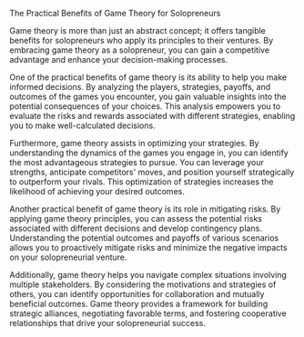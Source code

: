 The Practical Benefits of Game Theory for Solopreneurs

Game theory is more than just an abstract concept; it offers tangible benefits for solopreneurs who apply its principles to their ventures. By embracing game theory as a solopreneur, you can gain a competitive advantage and enhance your decision-making processes.

One of the practical benefits of game theory is its ability to help you make informed decisions. By analyzing the players, strategies, payoffs, and outcomes of the games you encounter, you gain valuable insights into the potential consequences of your choices. This analysis empowers you to evaluate the risks and rewards associated with different strategies, enabling you to make well-calculated decisions.

Furthermore, game theory assists in optimizing your strategies. By understanding the dynamics of the games you engage in, you can identify the most advantageous strategies to pursue. You can leverage your strengths, anticipate competitors' moves, and position yourself strategically to outperform your rivals. This optimization of strategies increases the likelihood of achieving your desired outcomes.

Another practical benefit of game theory is its role in mitigating risks. By applying game theory principles, you can assess the potential risks associated with different decisions and develop contingency plans. Understanding the potential outcomes and payoffs of various scenarios allows you to proactively mitigate risks and minimize the negative impacts on your solopreneurial venture.

Additionally, game theory helps you navigate complex situations involving multiple stakeholders. By considering the motivations and strategies of others, you can identify opportunities for collaboration and mutually beneficial outcomes. Game theory provides a framework for building strategic alliances, negotiating favorable terms, and fostering cooperative relationships that drive your solopreneurial success.